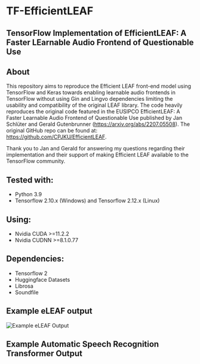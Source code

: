 # TF-EfficientLEAF
## TensorFlow Implementation of EfficientLEAF: A Faster LEarnable Audio Frontend of Questionable Use
## About
This repository aims to reproduce the Efficient LEAF front-end model using TensorFlow 
and Keras towards enabling learnable audio frontends in TensorFlow without using Gin 
and Lingvo dependencies limiting the usability and compatibility of the original LEAF library. The 
code heavily reproduces the original code featured in the EUSIPCO EfficientLEAF: 
A Faster Learnable Audio Frontend of Questionable Use published by Jan Schlüter 
and Gerald Gutenbrunner (https://arxiv.org/abs/2207.05508).  The original GitHub 
repo can be found at: https://github.com/CPJKU/EfficientLEAF.

Thank you to Jan and Gerald for answering my questions regarding their 
implementation and their support of making Efficient LEAF available 
to the TensorFlow community.

## Tested with:
* Python 3.9
* Tensorflow 2.10.x (Windows) and Tensorflow 2.12.x (Linux)

## Using:
* Nvidia CUDA >=11.2.2
* Nvidia CUDNN >=8.1.0.77

## Dependencies:
* Tensorflow 2
* Huggingface Datasets
* Librosa
* Soundfile

## Example eLEAF output

![Example eLEAF Output](https://github.com/amrosado/TF-EfficientLEAF/blob/aaron/initial_commit/example_output/eLEAF/eleaf_example_10.png?raw=true)

## Example Automatic Speech Recognition Transformer Output

